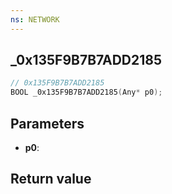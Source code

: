 ```yaml
---
ns: NETWORK
---
```

## _0x135F9B7B7ADD2185

```c
// 0x135F9B7B7ADD2185
BOOL _0x135F9B7B7ADD2185(Any* p0);
```


## Parameters
* **p0**: 

## Return value
